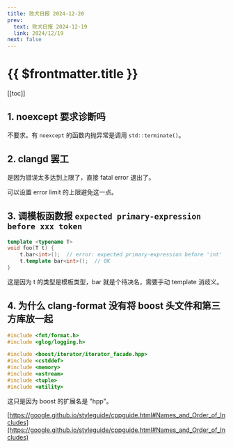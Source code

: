 ```yaml
---
title: 败犬日报 2024-12-20
prev:
  text: 败犬日报 2024-12-19
  link: 2024/12/19
next: false
---
```


# {{ $frontmatter.title }}

[[toc]]

## 1. noexcept 要求诊断吗

不要求。有 `noexcept` 的函数内抛异常是调用 `std::terminate()`。

## 2. clangd 罢工

是因为错误太多达到上限了，直接 fatal error 退出了。

可以设置 error limit 的上限避免这一点。

## 3. 调模板函数报 `expected primary-expression before xxx token`

```cpp
template <typename T>
void foo(T t) {
    t.bar<int>();  // error: expected primary-expression before 'int'
    t.template bar<int>();  // OK
}
```

这是因为 t 的类型是模板类型，bar 就是个待决名，需要手动 template 消歧义。

## 4. 为什么 clang-format 没有将 boost 头文件和第三方库放一起

```cpp
#include <fmt/format.h>
#include <glog/logging.h>

#include <boost/iterator/iterator_facade.hpp>
#include <cstddef>
#include <memory>
#include <ostream>
#include <tuple>
#include <utility>
```

这只是因为 boost 的扩展名是 "hpp"。

[https://google.github.io/styleguide/cppguide.html#Names_and_Order_of_Includes](https://google.github.io/styleguide/cppguide.html#Names_and_Order_of_Includes)
